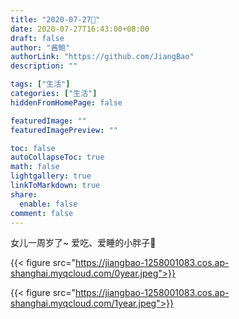 ```yaml
---
title: "2020-07-27🎂"
date: 2020-07-27T16:43:00+08:00
draft: false
author: "酱鲍"
authorLink: "https://github.com/JiangBao"
description: ""

tags: ["生活"]
categories: ["生活"]
hiddenFromHomePage: false

featuredImage: ""
featuredImagePreview: ""

toc: false
autoCollapseToc: true
math: false
lightgallery: true
linkToMarkdown: true
share:
  enable: false
comment: false
---
```

<!--more-->
女儿一周岁了~ 爱吃、爱睡的小胖子:birthday:

{{< figure src="https://jiangbao-1258001083.cos.ap-shanghai.myqcloud.com/0year.jpeg">}}

{{< figure src="https://jiangbao-1258001083.cos.ap-shanghai.myqcloud.com/1year.jpeg">}}